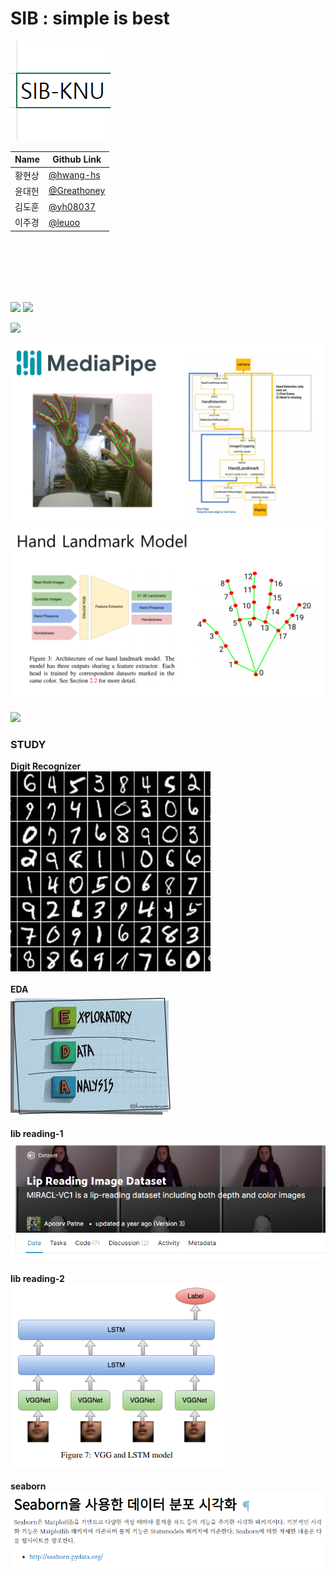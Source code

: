 # SIB : simple is best


![](images/sib_logo.png)

| Name  | Github Link |
|-------|--------|
| 황현상 | [@hwang-hs](https://github.com/hwang-hs) |
| 윤대헌 | [@Greathoney](https://github.com/Greathoney) |
| 김도훈 | [@yh08037](https://github.com/yh08037) |
| 이주경 | [@leuoo](https://github.com/leuoo) |


<br><br><br><br><br>

<image src="images/sibkeyboard.PNG">
<image src="images/1.PNG" width="700"><br>
       
<image src="images/2.PNG" width="600"><br>

<img src="images/mediapipe.PNG" width="600"/><br>
<img src="images/hand_landmark_model.PNG" width="600"/><br>

<image src="images/hand_capture.PNG" width="600"><br>
       
### STUDY
<b>Digit Recognizer</b>      
[![](images/degit_recognizer.jpg)](https://www.kaggle.com/c/digit-recognizer)<br><br>
<b>EDA</b>          
[![](images/EDA.jpg)](https://www.kaggle.com/ash316/eda-to-prediction-dietanic)<br><br>
<b>lib reading-1</b>          
[![](images/lip_reading.PNG)](https://github.com/astorfi/lip-reading-deeplearning)<br><br>
<b>lib reading-2</b>       
[![](images/lip_reading2.PNG)](http://cs231n.stanford.edu/reports/2016/pdfs/217_Report.pdf)<br><br>
<b>seaborn</b>          
[![](images/seaborn.PNG)](https://datascienceschool.net/01%20python/05.04%20%EC%8B%9C%EB%B3%B8%EC%9D%84%20%EC%82%AC%EC%9A%A9%ED%95%9C%20%EB%8D%B0%EC%9D%B4%ED%84%B0%20%EB%B6%84%ED%8F%AC%20%EC%8B%9C%EA%B0%81%ED%99%94.html)<br>  
       

